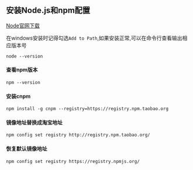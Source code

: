 ## 安装Node.js和npm配置
[Node官网下载](https://nodejs.org/en/)

在windows安装时记得勾选`Add to Path`,如果安装正常,可以在命令行查看输出相应版本号
```
node --version
```

#### 查看npm版本
```
npm --version
```

#### 安装cnpm
```
npm install -g cnpm --registry=https://registry.npm.taobao.org
```

#### 镜像地址替换成淘宝地址
```
npm config set registry http://registry.npm.taobao.org/
```

#### 恢复默认镜像地址
```
npm config set registry https://registry.npmjs.org/
```
